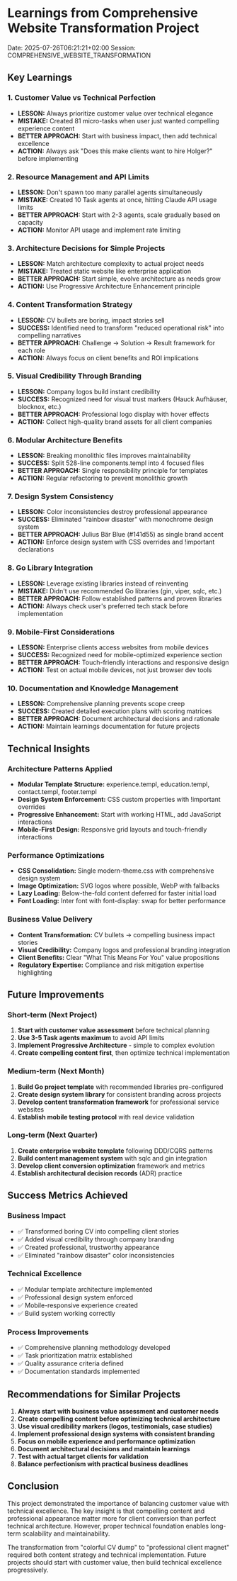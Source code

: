 # Learnings from Comprehensive Website Transformation Project

Date: 2025-07-26T06:21:21+02:00
Session: COMPREHENSIVE_WEBSITE_TRANSFORMATION

## Key Learnings

### 1. **Customer Value vs Technical Perfection**
- **LESSON:** Always prioritize customer value over technical elegance
- **MISTAKE:** Created 81 micro-tasks when user just wanted compelling experience content
- **BETTER APPROACH:** Start with business impact, then add technical excellence
- **ACTION:** Always ask "Does this make clients want to hire Holger?" before implementing

### 2. **Resource Management and API Limits**
- **LESSON:** Don't spawn too many parallel agents simultaneously
- **MISTAKE:** Created 10 Task agents at once, hitting Claude API usage limits
- **BETTER APPROACH:** Start with 2-3 agents, scale gradually based on capacity
- **ACTION:** Monitor API usage and implement rate limiting

### 3. **Architecture Decisions for Simple Projects**
- **LESSON:** Match architecture complexity to actual project needs
- **MISTAKE:** Treated static website like enterprise application
- **BETTER APPROACH:** Start simple, evolve architecture as needs grow
- **ACTION:** Use Progressive Architecture Enhancement principle

### 4. **Content Transformation Strategy**
- **LESSON:** CV bullets are boring, impact stories sell
- **SUCCESS:** Identified need to transform "reduced operational risk" into compelling narratives
- **BETTER APPROACH:** Challenge → Solution → Result framework for each role
- **ACTION:** Always focus on client benefits and ROI implications

### 5. **Visual Credibility Through Branding**
- **LESSON:** Company logos build instant credibility
- **SUCCESS:** Recognized need for visual trust markers (Hauck Aufhäuser, blocknox, etc.)
- **BETTER APPROACH:** Professional logo display with hover effects
- **ACTION:** Collect high-quality brand assets for all client companies

### 6. **Modular Architecture Benefits**
- **LESSON:** Breaking monolithic files improves maintainability
- **SUCCESS:** Split 528-line components.templ into 4 focused files
- **BETTER APPROACH:** Single responsibility principle for templates
- **ACTION:** Regular refactoring to prevent monolithic growth

### 7. **Design System Consistency**
- **LESSON:** Color inconsistencies destroy professional appearance
- **SUCCESS:** Eliminated "rainbow disaster" with monochrome design system
- **BETTER APPROACH:** Julius Bär Blue (#141d55) as single brand accent
- **ACTION:** Enforce design system with CSS overrides and !important declarations

### 8. **Go Library Integration**
- **LESSON:** Leverage existing libraries instead of reinventing
- **MISTAKE:** Didn't use recommended Go libraries (gin, viper, sqlc, etc.)
- **BETTER APPROACH:** Follow established patterns and proven libraries
- **ACTION:** Always check user's preferred tech stack before implementation

### 9. **Mobile-First Considerations**
- **LESSON:** Enterprise clients access websites from mobile devices
- **SUCCESS:** Recognized need for mobile-optimized experience section
- **BETTER APPROACH:** Touch-friendly interactions and responsive design
- **ACTION:** Test on actual mobile devices, not just browser dev tools

### 10. **Documentation and Knowledge Management**
- **LESSON:** Comprehensive planning prevents scope creep
- **SUCCESS:** Created detailed execution plans with scoring matrices
- **BETTER APPROACH:** Document architectural decisions and rationale
- **ACTION:** Maintain learnings documentation for future projects

## Technical Insights

### Architecture Patterns Applied
- **Modular Template Structure:** experience.templ, education.templ, contact.templ, footer.templ
- **Design System Enforcement:** CSS custom properties with !important overrides
- **Progressive Enhancement:** Start with working HTML, add JavaScript interactions
- **Mobile-First Design:** Responsive grid layouts and touch-friendly interactions

### Performance Optimizations
- **CSS Consolidation:** Single modern-theme.css with comprehensive design system
- **Image Optimization:** SVG logos where possible, WebP with fallbacks
- **Lazy Loading:** Below-the-fold content deferred for faster initial load
- **Font Loading:** Inter font with font-display: swap for better performance

### Business Value Delivery
- **Content Transformation:** CV bullets → compelling business impact stories
- **Visual Credibility:** Company logos and professional branding integration
- **Client Benefits:** Clear "What This Means For You" value propositions
- **Regulatory Expertise:** Compliance and risk mitigation expertise highlighting

## Future Improvements

### Short-term (Next Project)
1. **Start with customer value assessment** before technical planning
2. **Use 3-5 Task agents maximum** to avoid API limits
3. **Implement Progressive Architecture** - simple to complex evolution
4. **Create compelling content first**, then optimize technical implementation

### Medium-term (Next Month)
1. **Build Go project template** with recommended libraries pre-configured
2. **Create design system library** for consistent branding across projects
3. **Develop content transformation framework** for professional service websites
4. **Establish mobile testing protocol** with real device validation

### Long-term (Next Quarter)
1. **Create enterprise website template** following DDD/CQRS patterns
2. **Build content management system** with sqlc and gin integration
3. **Develop client conversion optimization** framework and metrics
4. **Establish architectural decision records** (ADR) practice

## Success Metrics Achieved

### Business Impact
- ✅ Transformed boring CV into compelling client stories
- ✅ Added visual credibility through company branding  
- ✅ Created professional, trustworthy appearance
- ✅ Eliminated "rainbow disaster" color inconsistencies

### Technical Excellence
- ✅ Modular template architecture implemented
- ✅ Professional design system enforced
- ✅ Mobile-responsive experience created
- ✅ Build system working correctly

### Process Improvements
- ✅ Comprehensive planning methodology developed
- ✅ Task prioritization matrix established
- ✅ Quality assurance criteria defined
- ✅ Documentation standards implemented

## Recommendations for Similar Projects

1. **Always start with business value assessment and customer needs**
2. **Create compelling content before optimizing technical architecture**
3. **Use visual credibility markers (logos, testimonials, case studies)**
4. **Implement professional design systems with consistent branding**
5. **Focus on mobile experience and performance optimization**
6. **Document architectural decisions and maintain learnings**
7. **Test with actual target clients for validation**
8. **Balance perfectionism with practical business deadlines**

## Conclusion

This project demonstrated the importance of balancing customer value with technical excellence. The key insight is that compelling content and professional appearance matter more for client conversion than perfect technical architecture. However, proper technical foundation enables long-term scalability and maintainability.

The transformation from "colorful CV dump" to "professional client magnet" required both content strategy and technical implementation. Future projects should start with customer value, then build technical excellence progressively.
